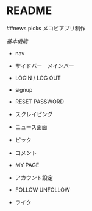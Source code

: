 # README

##news picks メコピアプリ制作

*基本機能*

* nav 

* サイドバー　メインバー

* LOGIN /  LOG OUT  

* signup

* RESET PASSWORD

* スクレイピング 

* ニュース画面 

* ピック

* コメント
　
* MY PAGE

* アカウント設定

* FOLLOW UNFOLLOW 

* ライク
